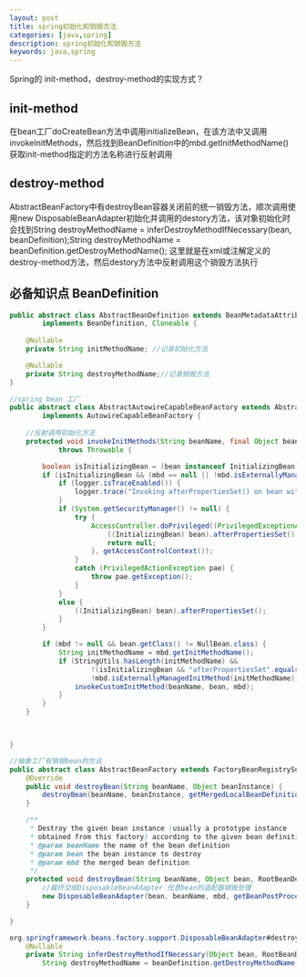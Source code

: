 ```yaml
---
layout: post
title: spring初始化和销毁方法
categories: [java,spring]
description: spring初始化和销毁方法
keywords: java,spring
---
```


Spring的 init-method，destroy-method的实现方式？

## init-method

在bean工厂doCreateBean方法中调用initializeBean，在该方法中又调用invokeInitMethods，然后找到BeanDefinition中的mbd.getInitMethodName()获取init-method指定的方法名称进行反射调用

## destroy-method

AbstractBeanFactory中有destroyBean容器关闭前的统一销毁方法，顺次调用使用new DisposableBeanAdapter初始化并调用的destory方法，该对象初始化时会找到String destroyMethodName = inferDestroyMethodIfNecessary(bean, beanDefinition);String destroyMethodName = beanDefinition.getDestroyMethodName();
这里就是在xml或注解定义的destroy-method方法，然后destory方法中反射调用这个销毁方法执行

##  必备知识点 BeanDefinition

```java
public abstract class AbstractBeanDefinition extends BeanMetadataAttributeAccessor
		implements BeanDefinition, Cloneable {
	
	@Nullable
	private String initMethodName; //记录初始化方法

	@Nullable
	private String destroyMethodName;//记录销毁方法
}

//spring bean 工厂
public abstract class AbstractAutowireCapableBeanFactory extends AbstractBeanFactory
		implements AutowireCapableBeanFactory {
	
	//反射调用初始化方法
	protected void invokeInitMethods(String beanName, final Object bean, @Nullable RootBeanDefinition mbd)
			throws Throwable {

		boolean isInitializingBean = (bean instanceof InitializingBean);
		if (isInitializingBean && (mbd == null || !mbd.isExternallyManagedInitMethod("afterPropertiesSet"))) {
			if (logger.isTraceEnabled()) {
				logger.trace("Invoking afterPropertiesSet() on bean with name '" + beanName + "'");
			}
			if (System.getSecurityManager() != null) {
				try {
					AccessController.doPrivileged((PrivilegedExceptionAction<Object>) () -> {
						((InitializingBean) bean).afterPropertiesSet();
						return null;
					}, getAccessControlContext());
				}
				catch (PrivilegedActionException pae) {
					throw pae.getException();
				}
			}
			else {
				((InitializingBean) bean).afterPropertiesSet();
			}
		}

		if (mbd != null && bean.getClass() != NullBean.class) {
			String initMethodName = mbd.getInitMethodName();
			if (StringUtils.hasLength(initMethodName) &&
					!(isInitializingBean && "afterPropertiesSet".equals(initMethodName)) &&
					!mbd.isExternallyManagedInitMethod(initMethodName)) {
				invokeCustomInitMethod(beanName, bean, mbd);
			}
		}
	}



}

//抽象工厂有销毁bean的方法
public abstract class AbstractBeanFactory extends FactoryBeanRegistrySupport implements ConfigurableBeanFactory {
	@Override
	public void destroyBean(String beanName, Object beanInstance) {
		destroyBean(beanName, beanInstance, getMergedLocalBeanDefinition(beanName));
	}

	/**
	 * Destroy the given bean instance (usually a prototype instance
	 * obtained from this factory) according to the given bean definition.
	 * @param beanName the name of the bean definition
	 * @param bean the bean instance to destroy
	 * @param mbd the merged bean definition
	 */
	protected void destroyBean(String beanName, Object bean, RootBeanDefinition mbd) {
		//最终交给DisposableBeanAdapter 任意bean的适配器销毁处理
		new DisposableBeanAdapter(bean, beanName, mbd, getBeanPostProcessors(), getAccessControlContext()).destroy();
	}

}

org.springframework.beans.factory.support.DisposableBeanAdapter#destroy
	@Nullable
	private String inferDestroyMethodIfNecessary(Object bean, RootBeanDefinition beanDefinition) {
		String destroyMethodName = beanDefinition.getDestroyMethodName();
	
```